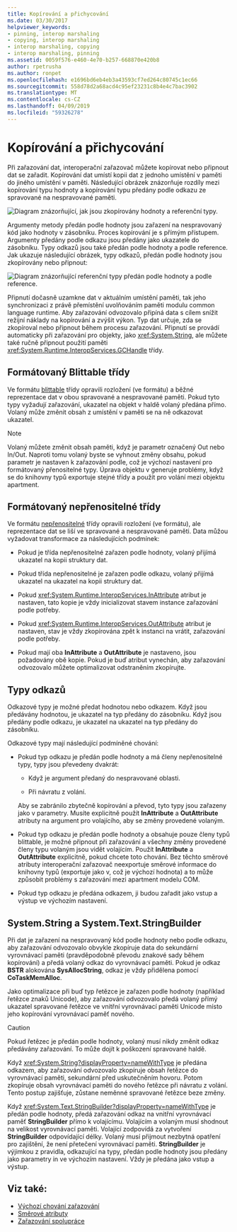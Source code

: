 ```yaml
---
title: Kopírování a přichycování
ms.date: 03/30/2017
helpviewer_keywords:
- pinning, interop marshaling
- copying, interop marshaling
- interop marshaling, copying
- interop marshaling, pinning
ms.assetid: 0059f576-e460-4e70-b257-668870e420b8
author: rpetrusha
ms.author: ronpet
ms.openlocfilehash: e1696bd6eb4eb3a43593cf7ed264c80745c1ec66
ms.sourcegitcommit: 558d78d2a68acd4c95ef23231c8b4e4c7bac3902
ms.translationtype: MT
ms.contentlocale: cs-CZ
ms.lasthandoff: 04/09/2019
ms.locfileid: "59326278"
---
```

# <a name="copying-and-pinning"></a>Kopírování a přichycování
Při zařazování dat, interoperační zařazovač můžete kopírovat nebo připnout dat se zařadit. Kopírování dat umístí kopii dat z jednoho umístění v paměti do jiného umístění v paměti. Následující obrázek znázorňuje rozdíly mezi kopírování typu hodnoty a kopírování typu předány podle odkazu ze spravované na nespravované paměti.  
  
 ![Diagram znázorňující, jak jsou zkopírovány hodnoty a referenční typy.](./media/copying-and-pinning/interop-marshal-copy.gif)  
  
 Argumenty metody předán podle hodnoty jsou zařazení na nespravovaný kód jako hodnoty v zásobníku. Proces kopírování je s přímým přístupem. Argumenty předány podle odkazu jsou předány jako ukazatele do zásobníku. Typy odkazů jsou také předán podle hodnoty a podle reference. Jak ukazuje následující obrázek, typy odkazů, předán podle hodnoty jsou zkopírovány nebo připnout: 
  
 ![Diagram znázorňující referenční typy předán podle hodnoty a podle reference.](./media/copying-and-pinning/interop-marshal-reference-pin.gif)  
  
 Připnutí dočasně uzamkne dat v aktuálním umístění paměti, tak jeho synchronizaci z právě přemístění uvolňováním paměti modulu common language runtime. Aby zařazování odvozovalo připíná data s cílem snížit režijní náklady na kopírování a zvýšit výkon. Typ dat určuje, zda se zkopíroval nebo připnout během procesu zařazování.  Připnutí se provádí automaticky při zařazování pro objekty, jako <xref:System.String>, ale můžete také ručně připnout použití paměti <xref:System.Runtime.InteropServices.GCHandle> třídy.  
  
## <a name="formatted-blittable-classes"></a>Formátovaný Blittable třídy  
 Ve formátu [blittable](blittable-and-non-blittable-types.md) třídy opravili rozložení (ve formátu) a běžné reprezentace dat v obou spravované a nespravované paměti. Pokud tyto typy vyžadují zařazování, ukazatel na objekt v haldě volaný předána přímo. Volaný může změnit obsah z umístění v paměti se na ně odkazovat ukazatel.  
  
> [!NOTE]
>  Volaný můžete změnit obsah paměti, když je parametr označený Out nebo In/Out. Naproti tomu volaný byste se vyhnout změny obsahu, pokud parametr je nastaven k zařazování podle, což je výchozí nastavení pro formátovaný přenositelné typy. Úprava objektu v generuje problémy, když se do knihovny typů exportuje stejné třídy a použít pro volání mezi objektu apartment.  
  
## <a name="formatted-non-blittable-classes"></a>Formátovaný nepřenositelné třídy  
 Ve formátu [nepřenositelné](blittable-and-non-blittable-types.md) třídy opravili rozložení (ve formátu), ale reprezentace dat se liší ve spravované a nespravované paměti. Data můžou vyžadovat transformace za následujících podmínek:  
  
-   Pokud je třída nepřenositelné zařazen podle hodnoty, volaný přijímá ukazatel na kopii struktury dat.  
  
-   Pokud třída nepřenositelné je zařazen podle odkazu, volaný přijímá ukazatel na ukazatel na kopii struktury dat.  
  
-   Pokud <xref:System.Runtime.InteropServices.InAttribute> atribut je nastaven, tato kopie je vždy inicializovat stavem instance zařazování podle potřeby.  
  
-   Pokud <xref:System.Runtime.InteropServices.OutAttribute> atribut je nastaven, stav je vždy zkopírována zpět k instanci na vrátit, zařazování podle potřeby.  
  
-   Pokud mají oba **InAttribute** a **OutAttribute** je nastaveno, jsou požadovány obě kopie. Pokud je buď atribut vynechán, aby zařazování odvozovalo můžete optimalizovat odstraněním zkopírujte.  
  
## <a name="reference-types"></a>Typy odkazů  
 Odkazové typy je možné předat hodnotou nebo odkazem. Když jsou předávány hodnotou, je ukazatel na typ předány do zásobníku. Když jsou předány podle odkazu, je ukazatel na ukazatel na typ předány do zásobníku.  
  
 Odkazové typy mají následující podmíněné chování:  
  
-   Pokud typ odkazu je předán podle hodnoty a má členy nepřenositelné typy, typy jsou převedeny dvakrát:  
  
    -   Když je argument předaný do nespravované oblasti.  
  
    -   Při návratu z volání.  
  
     Aby se zabránilo zbytečně kopírování a převod, tyto typy jsou zařazeny jako v parametry. Musíte explicitně použít **InAttribute** a **OutAttribute** atributy na argument pro volajícího, aby se změny provedené volaným.  
  
-   Pokud typ odkazu je předán podle hodnoty a obsahuje pouze členy typů blittable, je možné připnout při zařazování a všechny změny provedené členy typu volaným jsou vidět volajícím. Použít **InAttribute** a **OutAttribute** explicitně, pokud chcete toto chování. Bez těchto směrové atributy interoperační zařazovač neexportuje směrové informace do knihovny typů (exportuje jako v, což je výchozí hodnota) a to může způsobit problémy s zařazování mezi apartment modelu COM.  
  
-   Pokud typ odkazu je předána odkazem, ji budou zařadit jako vstup a výstup ve výchozím nastavení.  
  
## <a name="systemstring-and-systemtextstringbuilder"></a>System.String a System.Text.StringBuilder  
 Při dat je zařazení na nespravovaný kód podle hodnoty nebo podle odkazu, aby zařazování odvozovalo obvykle zkopíruje data do sekundární vyrovnávací paměti (pravděpodobně převodu znakové sady během kopírování) a předá volaný odkaz do vyrovnávací paměti. Pokud je odkaz **BSTR** alokována **SysAllocString**, odkaz je vždy přidělena pomocí **CoTaskMemAlloc**.  
  
 Jako optimalizace při buď typ řetězce je zařazen podle hodnoty (například řetězce znaků Unicode), aby zařazování odvozovalo předá volaný přímý ukazatel spravované řetězce ve vnitřní vyrovnávací paměti Unicode místo jeho kopírování vyrovnávací paměť nového.  
  
> [!CAUTION]
>  Pokud řetězec je předán podle hodnoty, volaný musí nikdy změnit odkaz předávány zařazování. To může dojít k poškození spravované haldě.  
  
 Když <xref:System.String?displayProperty=nameWithType> je předána odkazem, aby zařazování odvozovalo zkopíruje obsah řetězce do vyrovnávací paměti, sekundární před uskutečněním hovoru. Potom zkopíruje obsah vyrovnávací paměti do nového řetězce při návratu z volání. Tento postup zajišťuje, zůstane neměnné spravované řetězce beze změny.  
  
 Když <xref:System.Text.StringBuilder?displayProperty=nameWithType> je předán podle hodnoty, předá zařazování odkaz na vnitřní vyrovnávací paměť **StringBuilder** přímo k volajícímu. Volajícím a volaným musí shodnout na velikost vyrovnávací paměti. Volající zodpovídá za vytvoření **StringBuilder** odpovídající délky. Volaný musí přijmout nezbytná opatření pro zajištění, že není přetečení vyrovnávací paměti. **StringBuilder** je výjimkou z pravidla, odkazující na typy, předán podle hodnoty jsou předány jako parametry in ve výchozím nastavení. Vždy je předána jako vstup a výstup.  
  
## <a name="see-also"></a>Viz také:

- [Výchozí chování zařazování](default-marshaling-behavior.md)
- [Směrové atributy](https://docs.microsoft.com/previous-versions/dotnet/netframework-4.0/77e6taeh(v=vs.100))
- [Zařazování spolupráce](interop-marshaling.md)

